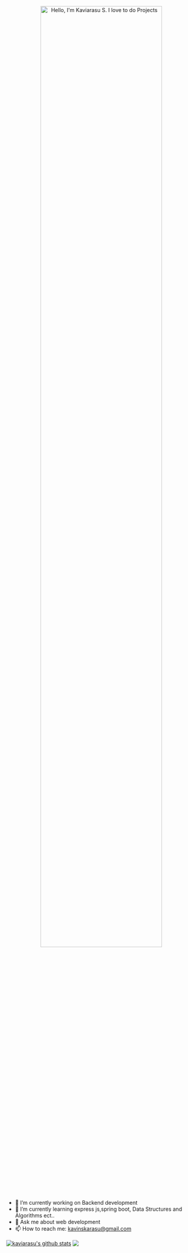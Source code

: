 <p align="center"><a href="https://anuraghazra.github.io"><img width="80%" alt="Hello, I'm Kaviarasu S. I love to do Projects" src="./assets/gh-readme-header.png" /></a></p>

<br />



- 🔭 I’m currently working on Backend development 
- 🌱 I’m currently learning express js,spring boot, Data Structures and Algorithms ect..
- 💬 Ask me about web development
- 📫 How to reach me: kavinskarasu@gmail.com



<a href="https://github.com/anuraghazra/github-readme-stats"><img align="center" src="https://github-readme-stats.vercel.app/api?username=kavinskarasu&show_icons=true&include_all_commits=true&theme=buefy&hide_border=true" alt="kaviarasu's github stats" /></a>  <a href="https://github.com/anuraghazra/github-readme-stats"><img align="center" src="https://github-readme-stats.vercel.app/api/top-langs/?username=kavinskarasu&layout=compact&theme=buefy&hide_border=true" /></a> 
